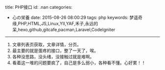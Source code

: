 title: PHP接口
id: .nan
categories:
  - 心の栄養
date: 2015-08-26 08:00:29
tags: php
keywords: 梦遥奇缘,PHP,HTML,JS,Linux,YII,YAF,禾子,永远的呆,hexo,github,gitcafe,pacman,Laravel,CodeIgniter
---

1.  文章列表页获取，文章详情，分页。
2.  最主要的就是蛋疼的接口，整了一天了，唉。
3.  各种没思路，没头绪，没接触过就是难啊。
4.  看着这一堆的问题要疯了，自己是多么弱小，各种看不懂。心好累！！
